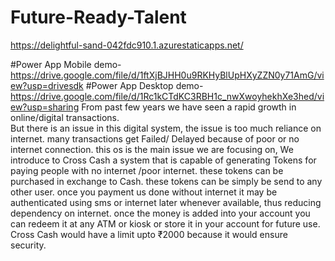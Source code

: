 # Future-Ready-Talent
https://delightful-sand-042fdc910.1.azurestaticapps.net/

#Power App Mobile demo- https://drive.google.com/file/d/1ftXjBJHH0u9RKHyBlUpHXyZZN0y71AmG/view?usp=drivesdk
#Power App Desktop demo- https://drive.google.com/file/d/1Rc1kCTdKC3RBH1c_nwXwoyhekhXe3hed/view?usp=sharing
From past few years we have seen a rapid growth in online/digital transactions.  
But there is an issue in this digital system, the issue is too much reliance on internet.
many transactions get Failed/ Delayed because of poor or no internet connection. 
this os is the main issue we are focusing on,
We introduce to Cross Cash a system that is capable of generating Tokens for paying people with no internet /poor internet. these tokens can be purchased in exchange to Cash.
these tokens can be simply be send to any other user. once you payment us done without internet it may be authenticated using sms or internet later whenever available, thus reducing dependency on internet.
once the money is added into your account you can redeem it at any ATM or kiosk or store it in your account for future use.
Cross Cash would have a limit upto  ₹2000 because it would ensure security.

